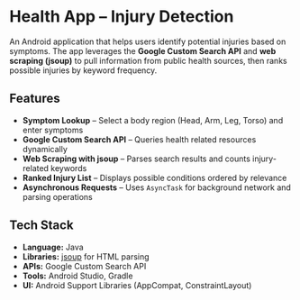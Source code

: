 # Health App – Injury Detection

An Android application that helps users identify potential injuries based on symptoms. The app leverages the **Google Custom Search API** and **web scraping (jsoup)** to pull information from public health sources, then ranks possible injuries by keyword frequency.

## Features
- **Symptom Lookup** – Select a body region (Head, Arm, Leg, Torso) and enter symptoms  
- **Google Custom Search API** – Queries health related resources dynamically  
- **Web Scraping with jsoup** – Parses search results and counts injury-related keywords  
- **Ranked Injury List** – Displays possible conditions ordered by relevance  
- **Asynchronous Requests** – Uses `AsyncTask` for background network and parsing operations  

## Tech Stack
- **Language:** Java  
- **Libraries:** [jsoup](https://jsoup.org/) for HTML parsing  
- **APIs:** Google Custom Search API  
- **Tools:** Android Studio, Gradle  
- **UI:** Android Support Libraries (AppCompat, ConstraintLayout)  
